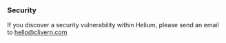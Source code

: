 ### Security

If you discover a security vulnerability within Helium, please send an email to [hello@clivern.com](mailto:hello@clivern.com)